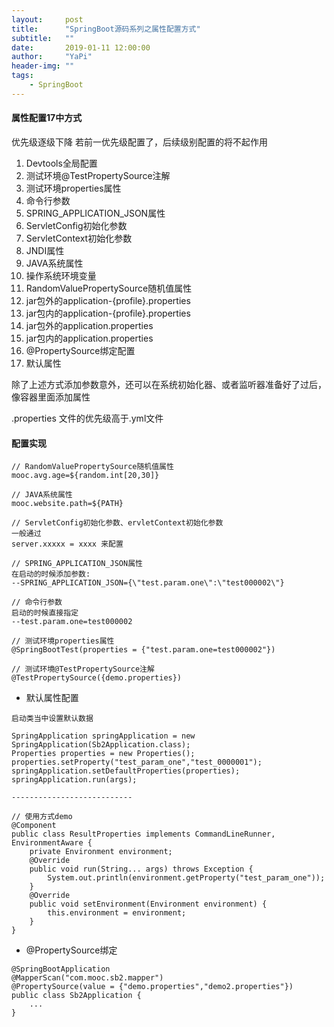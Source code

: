 ```yaml
---
layout:     post
title:      "SpringBoot源码系列之属性配置方式"
subtitle:   ""
date:       2019-01-11 12:00:00
author:     "YaPi"
header-img: ""
tags:
    - SpringBoot
---
```


#### 属性配置17中方式

优先级逐级下降
若前一优先级配置了，后续级别配置的将不起作用

1. Devtools全局配置
2. 测试环境@TestPropertySource注解
3. 测试环境properties属性
4. 命令行参数
5. SPRING_APPLICATION_JSON属性
6. ServletConfig初始化参数
7. ServletContext初始化参数
8. JNDI属性
9. JAVA系统属性
10. 操作系统环境变量
11. RandomValuePropertySource随机值属性
12. jar包外的application-{profile}.properties
13. jar包内的application-{profile}.properties
14. jar包外的application.properties
15. jar包内的application.properties
16. @PropertySource绑定配置
17. 默认属性

除了上述方式添加参数意外，还可以在系统初始化器、或者监听器准备好了过后，像容器里面添加属性


.properties 文件的优先级高于.yml文件

#### 配置实现

```
// RandomValuePropertySource随机值属性
mooc.avg.age=${random.int[20,30]}

// JAVA系统属性
mooc.website.path=${PATH}

// ServletConfig初始化参数、ervletContext初始化参数
一般通过
server.xxxxx = xxxx 来配置

// SPRING_APPLICATION_JSON属性
在启动的时候添加参数:
--SPRING_APPLICATION_JSON={\"test.param.one\":\"test000002\"}

// 命令行参数
启动的时候直接指定
--test.param.one=test000002

// 测试环境properties属性
@SpringBootTest(properties = {"test.param.one=test000002"})

// 测试环境@TestPropertySource注解
@TestPropertySource({demo.properties})
```


- 默认属性配置

```
启动类当中设置默认数据

SpringApplication springApplication = new SpringApplication(Sb2Application.class);
Properties properties = new Properties();
properties.setProperty("test_param_one","test_0000001");
springApplication.setDefaultProperties(properties);
springApplication.run(args);

---------------------------

// 使用方式demo
@Component
public class ResultProperties implements CommandLineRunner, EnvironmentAware {
    private Environment environment;
    @Override
    public void run(String... args) throws Exception {
        System.out.println(environment.getProperty("test_param_one"));
    }
    @Override
    public void setEnvironment(Environment environment) {
        this.environment = environment;
    }
}

```

- @PropertySource绑定

```
@SpringBootApplication
@MapperScan("com.mooc.sb2.mapper")
@PropertySource(value = {"demo.properties","demo2.properties"})
public class Sb2Application {
    ...
}
```